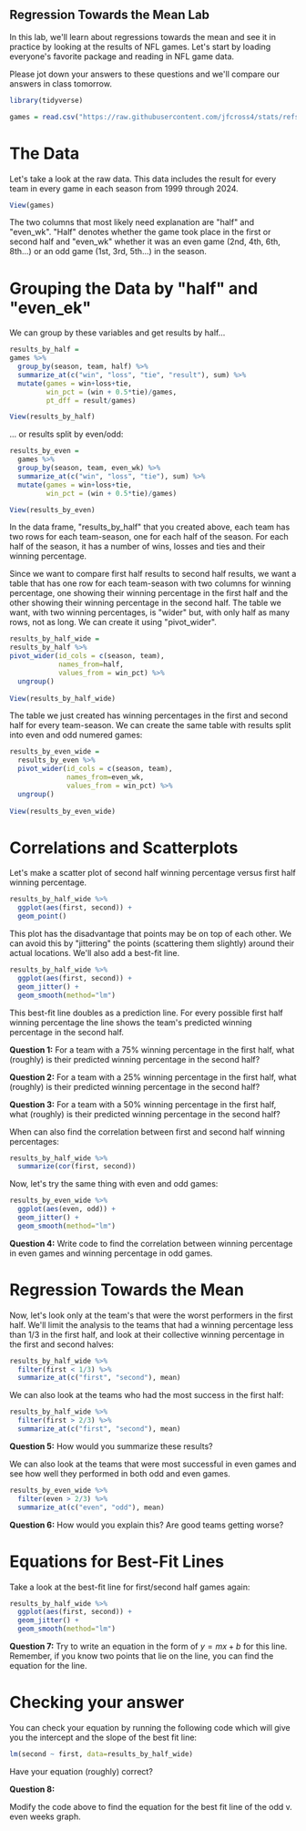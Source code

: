 Regression Towards the Mean Lab
--------------------------------------

In this lab, we'll learn about regressions towards the mean and see it in practice by looking at the results of NFL games.  Let's start by loading everyone's favorite package and reading in NFL game data.

Please jot down your answers to these questions and we'll compare our answers in class tomorrow.

```r
library(tidyverse)

games = read.csv("https://raw.githubusercontent.com/jfcross4/stats/refs/heads/master/nfl_game_results.csv")
```

# The Data

Let's take a look at the raw data.  This data includes the result for every team in every game in each season from 1999 through 2024.

```r
View(games)
```
The two columns that most likely need explanation are "half" and "even_wk".  "Half" denotes whether the game took place in the first or second half and "even_wk" whether it was an even game (2nd, 4th, 6th, 8th...) or an odd game (1st, 3rd, 5th...) in the season.

# Grouping the Data by "half" and "even_ek"

We can group by these variables and get results by half...

```r
results_by_half = 
games %>%
  group_by(season, team, half) %>%
  summarize_at(c("win", "loss", "tie", "result"), sum) %>%
  mutate(games = win+loss+tie, 
         win_pct = (win + 0.5*tie)/games,
         pt_dff = result/games)

View(results_by_half)
```

... or results split by even/odd:

```r
results_by_even = 
  games %>%
  group_by(season, team, even_wk) %>%
  summarize_at(c("win", "loss", "tie"), sum) %>%
  mutate(games = win+loss+tie, 
         win_pct = (win + 0.5*tie)/games)

View(results_by_even)
```

In the data frame, "results_by_half" that you created above, each team has two rows for each team-season, one for each half of the season.  For each half of the season, it has a number of wins, losses and ties and their winning percentage.

Since we want to compare first half results to second half results, we want a table that has one row for each team-season with two columns for winning percentage, one showing their winning percentage in the first half and the other showing their winning percentage in the second half.  The table we want, with two winning percentages, is "wider" but, with only half as many rows, not as long.  We can create it using "pivot_wider".

```r
results_by_half_wide = 
results_by_half %>%
pivot_wider(id_cols = c(season, team),
            names_from=half,
            values_from = win_pct) %>%
  ungroup()
  
View(results_by_half_wide)
```
The table we just created has winning percentages in the first and second half for every team-season.  We can create the same table with results split into even and odd numered games:

```r
results_by_even_wide = 
  results_by_even %>%
  pivot_wider(id_cols = c(season, team),
              names_from=even_wk,
              values_from = win_pct) %>%
  ungroup()
  
View(results_by_even_wide)
```

# Correlations and Scatterplots



Let's make a scatter plot of second half winning percentage versus first half winning percentage.

```r
results_by_half_wide %>%
  ggplot(aes(first, second)) + 
  geom_point()
```

This plot has the disadvantage that points may be on top of each other.  We can avoid this by "jittering" the points (scattering them slightly) around their actual locations.  We'll also add a best-fit line.

```r
results_by_half_wide %>%
  ggplot(aes(first, second)) + 
  geom_jitter() + 
  geom_smooth(method="lm")
```

This best-fit line doubles as a prediction line.  For every possible first half winning percentage the line shows the team's predicted winning percentage in the second half.

**Question 1:**
For a team with a 75% winning percentage in the first half, what (roughly) is their predicted winning percentage in the second half?

**Question 2:**
For a team with a 25% winning percentage in the first half, what (roughly) is their predicted winning percentage in the second half?

**Question 3:**
For a team with a 50% winning percentage in the first half, what (roughly) is their predicted winning percentage in the second half?

When can also find the correlation between first and second half winning percentages:

```r
results_by_half_wide %>%
  summarize(cor(first, second))
```

Now, let's try the same thing with even and odd games:

```r
results_by_even_wide %>%
  ggplot(aes(even, odd)) + 
  geom_jitter() + 
  geom_smooth(method="lm")
```
**Question 4:**
Write code to find the correlation between winning percentage in even games and winning percentage in odd games.

# Regression Towards the Mean

Now, let's look only at the team's that were the worst performers in the first half.  We'll limit the analysis to the teams that had a winning percentage less than 1/3 in the first half, and look at their collective winning percentage in the first and second halves:

```r
results_by_half_wide %>%
  filter(first < 1/3) %>%
  summarize_at(c("first", "second"), mean)
```

We can also look at the teams who had the most success in the first half:

```r
results_by_half_wide %>%
  filter(first > 2/3) %>%
  summarize_at(c("first", "second"), mean)
```

**Question 5:**
How would you summarize these results?

We can also look at the teams that were most successful in even games and see how well they performed in both odd and even games. 

```r
results_by_even_wide %>%
  filter(even > 2/3) %>%
  summarize_at(c("even", "odd"), mean)
```
**Question 6:**
How would you explain this?  Are good teams getting worse?


# Equations for Best-Fit Lines

Take a look at the best-fit line for first/second half games again:

```r
results_by_half_wide %>%
  ggplot(aes(first, second)) + 
  geom_jitter() + 
  geom_smooth(method="lm")
```

**Question 7:**
Try to write an equation in the form of $y = mx + b$ for this line.  Remember, if you know two points that lie on the line, you can find the equation for the line.

# Checking your answer

You can check your equation by running the following code which will give you the intercept and the slope of the best fit line:

```r
lm(second ~ first, data=results_by_half_wide)
```

Have your equation (roughly) correct?

**Question 8:**

Modify the code above to find the equation for the best fit line of the odd v. even weeks graph.